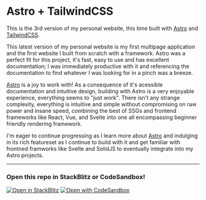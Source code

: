 # Astro + TailwindCSS

This is the 3rd version of my personal website, this time built with [Astro](https://astro.build) and [TailwindCSS](https://tailwindcss.com/).

This latest version of my personal website is my first multipage application and the first website I built from scratch with a framework. Astro was a perfect fit for this project, it's fast, easy to use and has excellent documentation; I was immediately productive with it and referencing the documentation to find whatever I was looking for in a pinch was a breeze.

[Astro](https://astro.build) is a joy to work with! As a consequence of it's acessible documentation and intuitive design, building with Astro is a very enjoyable experience, everything seems to "just work". There isn't any strange complexity, everything is intuitive and simple without compromising on raw power and insane speed, combining the best of SSGs and frontend frameworks like React, Vue, and Svelte into one all encompassing beginner friendly rendering framework.

I'm eager to continue progressing as I learn more about [Astro](https://astro.build) and indulging in its rich featureset as I continue to build with it and get familiar with frontned framworks like Svelte and SolidJS to eventually integrate into my Astro projects.

---
### **Open this repo in StackBlitz or CodeSandbox!**

[![Open in StackBlitz](https://developer.stackblitz.com/img/open_in_stackblitz.svg)](https://stackblitz.com/github/AVGVSTVS96/astroSite)
[![Open with CodeSandbox](https://assets.codesandbox.io/github/button-edit-lime.svg)](https://codesandbox.io/p/sandbox/github/AVGVSTVS96/astroSite)
